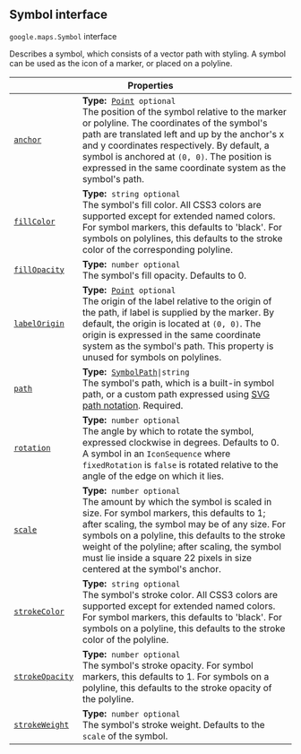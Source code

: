 
<devsite-heading text=" Symbol interface" for="Symbol" level="h2" link="" toc="" back-to-top=""><h2 id="Symbol" is-upgraded="">Symbol interface</h2></devsite-heading>
<p>
<code translate="no" dir="ltr"><span itemprop="path">google.maps</span>.<span itemprop="name">Symbol</span></code>
interface
</p>
<p>Describes a symbol, which consists of a vector path with styling. A symbol can be used as the icon of a marker, or placed on a polyline.</p>
<div class="devsite-table-wrapper"><table class="properties responsive" summary="interface Symbol - Properties">
<thead>
<tr><th colspan="2">Properties</th>
</tr></thead>
<tbody>
<tr id="Symbol.anchor">
<td itemprop="property"><code translate="no" dir="ltr"><a class="secret-link" href="#Symbol.anchor"><span>anchor</span></a></code></td>
<td><div><strong>Type:</strong>&nbsp; <code translate="no" dir="ltr"><a href="Point.md">Point</a> <span class="optional-type-annotation">optional</span></code></div>
<div class="desc">The position of the symbol relative to the marker or polyline. The coordinates of the symbol's path are translated left and up by the anchor's x and y coordinates respectively. By default, a symbol is anchored at <code translate="no" dir="ltr">(0, 0)</code>. The position is expressed in the same coordinate system as the symbol's path.</div></td>
</tr>
<tr id="Symbol.fillColor">
<td itemprop="property"><code translate="no" dir="ltr"><a class="secret-link" href="#Symbol.fillColor"><span>fillColor</span></a></code></td>
<td><div><strong>Type:</strong>&nbsp; <code translate="no" dir="ltr">string <span class="optional-type-annotation">optional</span></code></div>
<div class="desc">The symbol's fill color. All CSS3 colors are supported except for extended named colors. For symbol markers, this defaults to 'black'. For symbols on polylines, this defaults to the stroke color of the corresponding polyline.</div></td>
</tr>
<tr id="Symbol.fillOpacity">
<td itemprop="property"><code translate="no" dir="ltr"><a class="secret-link" href="#Symbol.fillOpacity"><span>fillOpacity</span></a></code></td>
<td><div><strong>Type:</strong>&nbsp; <code translate="no" dir="ltr">number <span class="optional-type-annotation">optional</span></code></div>
<div class="desc">The symbol's fill opacity. Defaults to 0.</div></td>
</tr>
<tr id="Symbol.labelOrigin">
<td itemprop="property"><code translate="no" dir="ltr"><a class="secret-link" href="#Symbol.labelOrigin"><span>labelOrigin</span></a></code></td>
<td><div><strong>Type:</strong>&nbsp; <code translate="no" dir="ltr"><a href="Point.md">Point</a> <span class="optional-type-annotation">optional</span></code></div>
<div class="desc">The origin of the label relative to the origin of the path, if label is supplied by the marker. By default, the origin is located at <code translate="no" dir="ltr">(0, 0)</code>. The origin is expressed in the same coordinate system as the symbol's path. This property is unused for symbols on polylines.</div></td>
</tr>
<tr id="Symbol.path">
<td itemprop="property"><code translate="no" dir="ltr"><a class="secret-link" href="#Symbol.path"><span>path</span></a></code></td>
<td><div><strong>Type:</strong>&nbsp; <code translate="no" dir="ltr"><a href="SymbolPath.md">SymbolPath</a>|string</code></div>
<div class="desc">The symbol's path, which is a built-in symbol path, or a custom path expressed using <a href="http://www.w3.org/TR/SVG/paths.html#PathData">SVG path notation</a>. Required.</div></td>
</tr>
<tr id="Symbol.rotation">
<td itemprop="property"><code translate="no" dir="ltr"><a class="secret-link" href="#Symbol.rotation"><span>rotation</span></a></code></td>
<td><div><strong>Type:</strong>&nbsp; <code translate="no" dir="ltr">number <span class="optional-type-annotation">optional</span></code></div>
<div class="desc">The angle by which to rotate the symbol, expressed clockwise in degrees. Defaults to 0. A symbol in an <code translate="no" dir="ltr">IconSequence</code> where <code translate="no" dir="ltr">fixedRotation</code> is <code translate="no" dir="ltr">false</code> is rotated relative to the angle of the edge on which it lies.</div></td>
</tr>
<tr id="Symbol.scale">
<td itemprop="property"><code translate="no" dir="ltr"><a class="secret-link" href="#Symbol.scale"><span>scale</span></a></code></td>
<td><div><strong>Type:</strong>&nbsp; <code translate="no" dir="ltr">number <span class="optional-type-annotation">optional</span></code></div>
<div class="desc">The amount by which the symbol is scaled in size. For symbol markers, this defaults to 1; after scaling, the symbol may be of any size. For symbols on a polyline, this defaults to the stroke weight of the polyline; after scaling, the symbol must lie inside a square 22 pixels in size centered at the symbol's anchor.</div></td>
</tr>
<tr id="Symbol.strokeColor">
<td itemprop="property"><code translate="no" dir="ltr"><a class="secret-link" href="#Symbol.strokeColor"><span>strokeColor</span></a></code></td>
<td><div><strong>Type:</strong>&nbsp; <code translate="no" dir="ltr">string <span class="optional-type-annotation">optional</span></code></div>
<div class="desc">The symbol's stroke color. All CSS3 colors are supported except for extended named colors. For symbol markers, this defaults to 'black'. For symbols on a polyline, this defaults to the stroke color of the polyline.</div></td>
</tr>
<tr id="Symbol.strokeOpacity">
<td itemprop="property"><code translate="no" dir="ltr"><a class="secret-link" href="#Symbol.strokeOpacity"><span>strokeOpacity</span></a></code></td>
<td><div><strong>Type:</strong>&nbsp; <code translate="no" dir="ltr">number <span class="optional-type-annotation">optional</span></code></div>
<div class="desc">The symbol's stroke opacity. For symbol markers, this defaults to 1. For symbols on a polyline, this defaults to the stroke opacity of the polyline.</div></td>
</tr>
<tr id="Symbol.strokeWeight">
<td itemprop="property"><code translate="no" dir="ltr"><a class="secret-link" href="#Symbol.strokeWeight"><span>strokeWeight</span></a></code></td>
<td><div><strong>Type:</strong>&nbsp; <code translate="no" dir="ltr">number <span class="optional-type-annotation">optional</span></code></div>
<div class="desc">The symbol's stroke weight. Defaults to the <code translate="no" dir="ltr">scale</code> of the symbol.</div></td>
</tr>
</tbody>
</table></div>
<script src="replace_links.js"></script>
